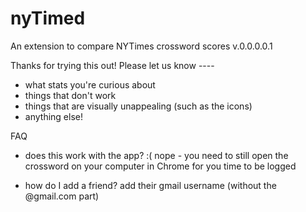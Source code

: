 # nyTimed
An extension to compare NYTimes crossword scores
v.0.0.0.0.1

Thanks for trying this out! Please let us know ----
- what stats you're curious about
- things that don't work
- things that are visually unappealing (such as the icons)
- anything else!



FAQ 
- does this work with the app? 
:( nope - you need to still open the crossword on your computer in Chrome for 
you time to be logged

- how do I add a friend? 
add their gmail username (without the @gmail.com part)
